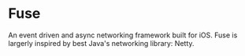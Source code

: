 # Fuse
An event driven and async networking framework built for iOS. 
Fuse is largerly inspired by best Java's networking library: Netty.
